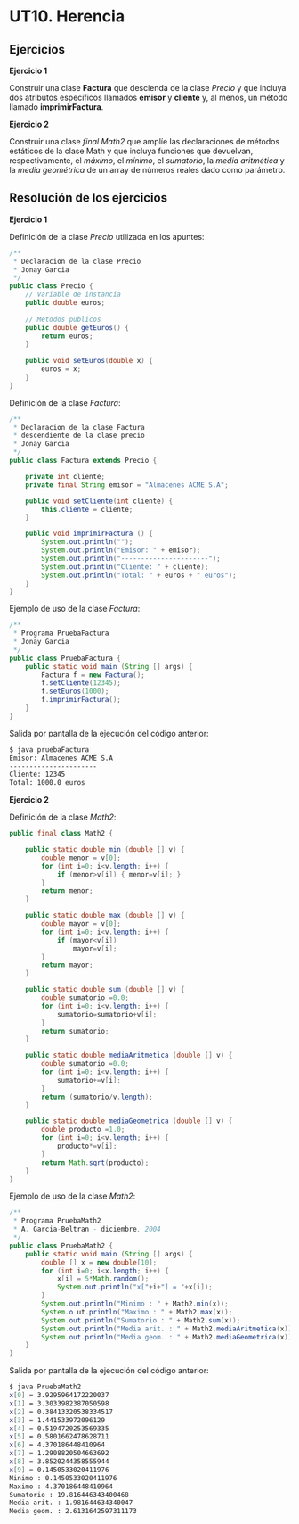 # UT10. Herencia

## Ejercicios

**Ejercicio 1**

Construir una clase **Factura** que descienda de la clase _Precio_ y que incluya dos atributos específicos llamados **emisor** y **cliente** y, al menos, un método llamado **imprimirFactura**.

**Ejercicio 2**

Construir una clase _final Math2_ que amplíe las declaraciones de métodos estáticos de la clase Math y que incluya funciones que devuelvan, respectivamente, el _máximo_, el _mínimo_, el _sumatorio_, la _media aritmética_ y la _media geométrica_ de un array de números reales dado como parámetro.

## Resolución de los ejercicios

**Ejercicio 1**

Definición de la clase _Precio_ utilizada en los apuntes:

```java
/**
 * Declaracion de la clase Precio
 * Jonay Garcia
 */
public class Precio {
    // Variable de instancia
    public double euros;
    
    // Metodos publicos
    public double getEuros() {
        return euros;
    }
    
    public void setEuros(double x) {
        euros = x;
    }
}
```

Definición de la clase _Factura_:

```java
/**
 * Declaracion de la clase Factura
 * descendiente de la clase precio
 * Jonay Garcia
 */
public class Factura extends Precio {

    private int cliente;
    private final String emisor = "Almacenes ACME S.A";

    public void setCliente(int cliente) {
        this.cliente = cliente;
    }

    public void imprimirFactura () {
        System.out.println("");
        System.out.println("Emisor: " + emisor);
        System.out.println("----------------------");
        System.out.println("Cliente: " + cliente);
        System.out.println("Total: " + euros + " euros");
    }
}
```

Ejemplo de uso de la clase _Factura_:

```java
/**
 * Programa PruebaFactura
 * Jonay Garcia
 */
public class PruebaFactura {
    public static void main (String [] args) {
        Factura f = new Factura();
        f.setCliente(12345);
        f.setEuros(1000);
        f.imprimirFactura();
    }
}
```

Salida por pantalla de la ejecución del código anterior:

```bash
$ java pruebaFactura
Emisor: Almacenes ACME S.A
----------------------
Cliente: 12345
Total: 1000.0 euros
```

**Ejercicio 2**

Definición de la clase _Math2_:

```java
public final class Math2 {

    public static double min (double [] v) {
        double menor = v[0];
        for (int i=0; i<v.length; i++) {
            if (menor>v[i]) { menor=v[i]; }
        }
        return menor;
    }

    public static double max (double [] v) {
        double mayor = v[0];
        for (int i=0; i<v.length; i++) {
            if (mayor<v[i]) 
                mayor=v[i]; 
        }
        return mayor;
    }

    public static double sum (double [] v) {
        double sumatorio =0.0;
        for (int i=0; i<v.length; i++) {
            sumatorio=sumatorio+v[i];
        }
        return sumatorio;
    }

    public static double mediaAritmetica (double [] v) {
        double sumatorio =0.0;
        for (int i=0; i<v.length; i++) {
            sumatorio+=v[i];
        }
        return (sumatorio/v.length);
    }

    public static double mediaGeometrica (double [] v) {
        double producto =1.0;
        for (int i=0; i<v.length; i++) {
            producto*=v[i];
        }
        return Math.sqrt(producto);
    }
}
```

Ejemplo de uso de la clase _Math2_:

```java
/**
 * Programa PruebaMath2
 * A. Garcia-Beltran - diciembre, 2004
 */
public class PruebaMath2 {
    public static void main (String [] args) {
        double [] x = new double[10];
        for (int i=0; i<x.length; i++) {
            x[i] = 5*Math.random();
            System.out.println("x["+i+"] = "+x[i]);
        }
        System.out.println("Minimo : " + Math2.min(x));
        System.o ut.println("Maximo : " + Math2.max(x));
        System.out.println("Sumatorio : " + Math2.sum(x));
        System.out.println("Media arit. : " + Math2.mediaAritmetica(x));
        System.out.println("Media geom. : " + Math2.mediaGeometrica(x));
    }
}
```

Salida por pantalla de la ejecución del código anterior:

```bash
$ java PruebaMath2
x[0] = 3.9295964172220037
x[1] = 3.3033982387050598
x[2] = 0.38413320538334517
x[3] = 1.441533972096129
x[4] = 0.5194720253569335
x[5] = 0.5801662478628711
x[6] = 4.370186448410964
x[7] = 1.2908820504663692
x[8] = 3.8520244358555944
x[9] = 0.1450533020411976
Minimo : 0.1450533020411976
Maximo : 4.370186448410964
Sumatorio : 19.816446343400468
Media arit. : 1.981644634340047
Media geom. : 2.6131642597311173
```
